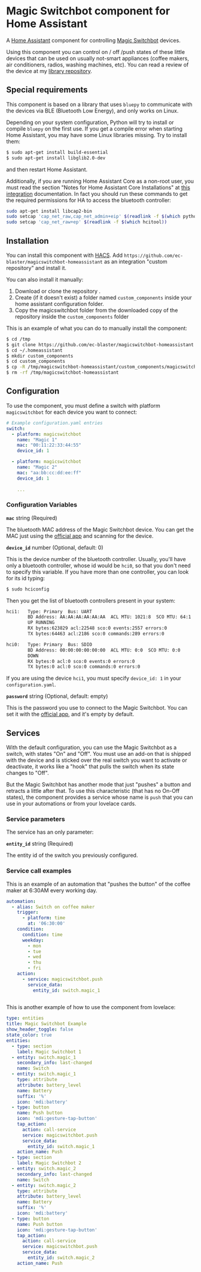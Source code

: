 # Magic Switchbot component for Home Assistant
A [Home Assistant](https://home-assistant.io) component for controlling [Magic Switchbot](https://www.interear.com/smart-products/magic-bluetooth-switchbot.html) devices.

Using this component you can control on / off /push states of these little devices that can be used on usually not-smart appliances (coffee makers, air conditioners, radios, washing machines, etc). You can read a review of the device at my [library repository](https://github.com/ec-blaster/pyMagicSwitchbot).

## Special requirements

This component is based on a library that uses `bluepy`  to communicate with the devices via BLE (Bluetooth Low Energy), and only works on Linux.

Depending on your system configuration, Python will try to install or compile `bluepy` on the first use. If you get a compile error when starting Home Assistant, you may have some Linux libraries missing. Try to install them:

```bash
$ sudo apt-get install build-essential
$ sudo apt-get install libglib2.0-dev
```

and then restart Home Assistant.

Additionally, if you are running Home Assistant Core as a non-root user, you must read the section "Notes for Home Assistant Core Installations" at [this integration](https://www.home-assistant.io/integrations/bluetooth_le_tracker/#rootless-setup-on-core-installs) documentation. In fact you should run these commands to get the required permissions for HA to access the bluetooth controller:

``` bash
sudo apt-get install libcap2-bin
sudo setcap 'cap_net_raw,cap_net_admin+eip' $(readlink -f $(which python3))
sudo setcap 'cap_net_raw+ep' $(readlink -f $(which hcitool))
```

## Installation

You can install this component with [HACS](https://github.com/hacs/integration). Add `https://github.com/ec-blaster/magicswitchbot-homeassistant` as an integration "custom repository" and install it.

You can also install it manually:

1. Download or clone the repository .
2. Create (if it doesn't exist) a folder named `custom_components` inside your home assistant configuration folder.
3. Copy the magicswitchbot folder from the downloaded copy of the repository inside the `custom_components` folder

This is an example of what you can do to manually install the component:

```bash
$ cd /tmp
$ git clone https://github.com/ec-blaster/magicswitchbot-homeassistant
$ cd ~/.homeassistant
$ mkdir custom_components
$ cd custom_components
$ cp -R /tmp/magicswitchbot-homeassistant/custom_components/magicswitchbot .
$ rm -rf /tmp/magicswitchbot-homeassistant

```

## Configuration

To use the component, you must define a switch with platform `magicswitchbot` for each device you want to connect:

```yaml
# Example configuration.yaml entries
switch:
  - platform: magicswitchbot
    name: "Magic 1"
    mac: "00:11:22:33:44:55"
    device_id: 1

  - platform: magicswitchbot
    name: "Magic 2"
    mac: "aa:bb:cc:dd:ee:ff"
    device_id: 1
    
    ...
```

### Configuration Variables

**`mac`** string (Required)

The bluetooth MAC address of the Magic Switchbot device. You can get the MAC just using the [official app](https://play.google.com/store/apps/details?id=com.runChina.moLiKaiGuan&hl=es&gl=US) and scanning for the device.

**`device_id`** number (Optional, default: 0)

This is the device number of the bluetooth controller. Usually, you'll have only a bluetooth controller, whose id would be `hci0`, so that you don't need to specify this variable. If you have more than one controller, you can look for its id typing:

```bash
$ sudo hciconfig
```

Then you get the list of bluetooth controllers present in your system:

```bash
hci1:   Type: Primary  Bus: UART
        BD Address: AA:AA:AA:AA:AA:AA  ACL MTU: 1021:8  SCO MTU: 64:1
        UP RUNNING 
        RX bytes:623829 acl:22548 sco:0 events:2557 errors:0
        TX bytes:64463 acl:2186 sco:0 commands:289 errors:0

hci0:   Type: Primary  Bus: SDIO
        BD Address: 00:00:00:00:00:00  ACL MTU: 0:0  SCO MTU: 0:0
        DOWN 
        RX bytes:0 acl:0 sco:0 events:0 errors:0
        TX bytes:0 acl:0 sco:0 commands:0 errors:0
```

If you are using the device `hci1`, you must specify `device_id: 1` in your `configuration.yaml`.

**`password`** string (Optional, default: empty)

This is the password you use to connect to the Magic Switchbot. You can set it with the [official app](https://play.google.com/store/apps/details?id=com.runChina.moLiKaiGuan&hl=es&gl=US), and it's empty by default.

## Services

With the default configuration, you can use the Magic Switchbot as a switch, with states "On" and "Off". You must use an add-on that is shipped with the device and is sticked over the real switch you want to activate or deactivate, it works like a "hook" that pulls the switch when its state changes to "Off".

But the Magic Switchbot has another mode that just "pushes" a button and retracts a little after that. To use this characteristic (that has no On-Off states), the component provides a service whose name is `push` that you can use in your automations or from your lovelace cards.

### Service parameters

The service has an only parameter:

**`entity_id`** string (Required)

The entity id of the switch you previously configured.

### Service call examples

This is an example of an automation that "pushes the button" of the coffee maker at 6:30AM every working day.

```yaml
automation:
  - alias: Switch on coffee maker
    trigger:
      - platform: time
        at: '06:30:00'
    condition:
      condition: time
      weekday:
        - mon
        - tue
        - wed
        - thu
        - fri
    action:
      - service: magicswitchbot.push
        service_data:
          entity_id: switch.magic_1
      
```

This is another example of how to use the component from lovelace:

```yaml
type: entities
title: Magic Switchbot Example
show_header_toggle: false
state_color: true
entities:
  - type: section
    label: Magic Switchbot 1
  - entity: switch.magic_1
    secondary_info: last-changed
    name: Switch
  - entity: switch.magic_1
    type: attribute
    attribute: battery_level
    name: Battery
    suffix: '%'
    icon: 'mdi:battery'
  - type: button
    name: Push button
    icon: 'mdi:gesture-tap-button'
    tap_action:
      action: call-service
      service: magicswitchbot.push
      service_data:
        entity_id: switch.magic_1
    action_name: Push
  - type: section
    label: Magic Switchbot 2
  - entity: switch.magic_2
    secondary_info: last-changed
    name: Switch
  - entity: switch.magic_2
    type: attribute
    attribute: battery_level
    name: Battery
    suffix: '%'
    icon: 'mdi:battery'
  - type: button
    name: Push button
    icon: 'mdi:gesture-tap-button'
    tap_action:
      action: call-service
      service: magicswitchbot.push
      service_data:
        entity_id: switch.magic_2
    action_name: Push

```

